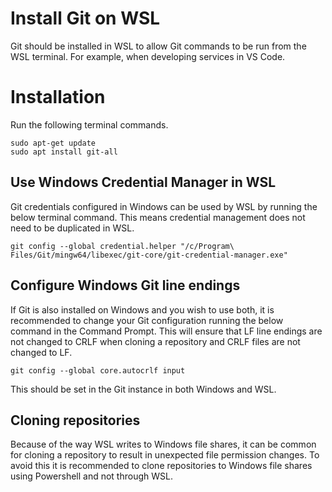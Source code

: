 # Install Git on WSL
Git should be installed in WSL to allow Git commands to be run from the WSL terminal.  For example, when developing services in VS Code.

# Installation
Run the following terminal commands.

```
sudo apt-get update
sudo apt install git-all
```

## Use Windows Credential Manager in WSL
Git credentials configured in Windows can be used by WSL by running the below terminal command.  This means credential management does not need to be duplicated in WSL.
```
git config --global credential.helper "/c/Program\ Files/Git/mingw64/libexec/git-core/git-credential-manager.exe"
```
## Configure Windows Git line endings
If Git is also installed on Windows and you wish to use both, it is recommended to change your Git configuration running the below command in the Command Prompt.  This will ensure that LF line endings are not changed to CRLF when cloning a repository and CRLF files are not changed to LF.

`git config --global core.autocrlf input`  

This should be set in the Git instance in both Windows and WSL.  

## Cloning repositories
Because of the way WSL writes to Windows file shares, it can be common for cloning a repository to result in unexpected file permission changes.  To avoid this it is recommended to clone repositories to Windows file shares using Powershell and not through WSL.

